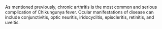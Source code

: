 As mentioned previously, chronic arthritis is the most common and serious complication of Chikungunya fever. Ocular manifestations of disease can include conjunctivitis, optic neuritis, iridocyclitis, episcleritis, retinitis, and uveitis.